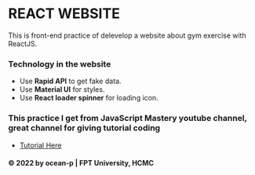 # REACT WEBSITE
This is front-end practice of delevelop a website about gym exercise with ReactJS.

### Technology in the website
* Use **Rapid API** to get fake data.
* Use **Material UI** for styles.
* Use **React loader spinner** for loading icon.

### This practice I get from JavaScript Mastery youtube channel, great channel for giving tutorial coding
* [Tutorial Here](https://youtu.be/KBpoBc98BwM)

#### © 2022 by ocean-p | FPT University, HCMC
